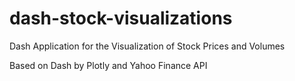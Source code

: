 # dash-stock-visualizations
Dash Application for the Visualization of Stock Prices and Volumes

Based on Dash by Plotly and Yahoo Finance API
